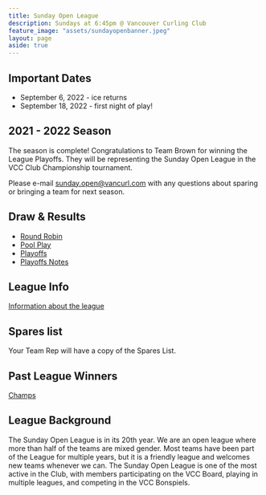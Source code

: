 ```yaml
---
title: Sunday Open League
description: Sundays at 6:45pm @ Vancouver Curling Club
feature_image: "assets/sundayopenbanner.jpeg"
layout: page
aside: true
---
```


## Important Dates
* September 6, 2022 - ice returns
* September 18, 2022 - first night of play!

## 2021 - 2022 Season
The season is complete! Congratulations to Team Brown for winning the League Playoffs. They will be representing the Sunday Open League in the VCC Club Championship tournament.

Please e-mail [sunday.open@vancurl.com](mailto:sunday.open@vancurl.com) with any questions about sparing or bringing a team for next season.

## Draw & Results
* [Round Robin](assets/SundayOpenRR.pdf)
* [Pool Play](assets/SundayOpenPOOLS.pdf)
* [Playoffs](assets/SundayOpenPLAYOFF.pdf)
* [Playoffs Notes](assets/SundayOpenPlayoffNotes.pdf)

## League Info
[Information about the league](leagueinfo.html)

## Spares list
Your Team Rep will have a copy of the Spares List.

## Past League Winners
[Champs](pastchamps.html)

## League Background
The Sunday Open League is in its 20th year. We are an open league where more than half of the teams are mixed gender. Most teams have been part of the League for multiple years, but it is a friendly league and welcomes new teams whenever we can. The Sunday Open League is one of the most active in the Club, with members participating on the VCC Board, playing in multiple leagues, and competing in the VCC Bonspiels.

